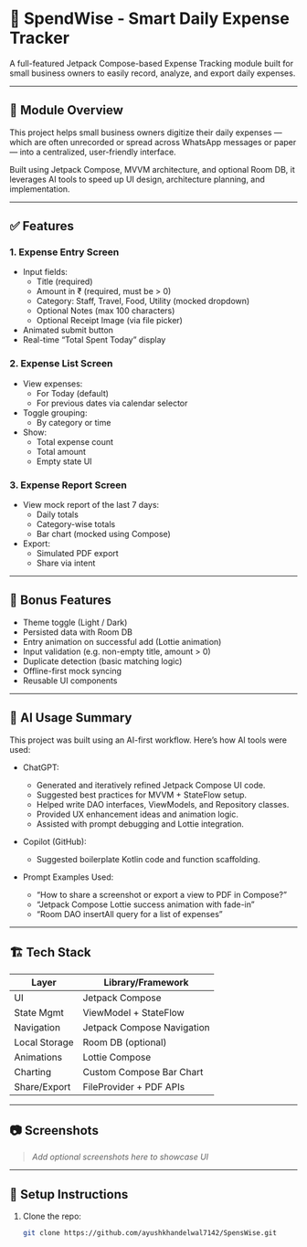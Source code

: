 # 💸 SpendWise - Smart Daily Expense Tracker

A full-featured Jetpack Compose-based Expense Tracking module built for small business owners to easily record, analyze, and export daily expenses.

---

## 📱 Module Overview

This project helps small business owners digitize their daily expenses — which are often unrecorded or spread across WhatsApp messages or paper — into a centralized, user-friendly interface.

Built using Jetpack Compose, MVVM architecture, and optional Room DB, it leverages AI tools to speed up UI design, architecture planning, and implementation.

---

## ✅ Features

### 1. Expense Entry Screen
- Input fields:
    - Title (required)
    - Amount in ₹ (required, must be > 0)
    - Category: Staff, Travel, Food, Utility (mocked dropdown)
    - Optional Notes (max 100 characters)
    - Optional Receipt Image (via file picker)
- Animated submit button
- Real-time “Total Spent Today” display

### 2. Expense List Screen
- View expenses:
    - For Today (default)
    - For previous dates via calendar selector
- Toggle grouping:
    - By category or time
- Show:
    - Total expense count
    - Total amount
    - Empty state UI

### 3. Expense Report Screen
- View mock report of the last 7 days:
    - Daily totals
    - Category-wise totals
    - Bar chart (mocked using Compose)
- Export:
    - Simulated PDF export
    - Share via intent

---

## 🎁 Bonus Features
- Theme toggle (Light / Dark)
- Persisted data with Room DB
- Entry animation on successful add (Lottie animation)
- Input validation (e.g. non-empty title, amount > 0)
- Duplicate detection (basic matching logic)
- Offline-first mock syncing
- Reusable UI components

---

## 🧠 AI Usage Summary

This project was built using an AI-first workflow. Here’s how AI tools were used:

- ChatGPT:
    - Generated and iteratively refined Jetpack Compose UI code.
    - Suggested best practices for MVVM + StateFlow setup.
    - Helped write DAO interfaces, ViewModels, and Repository classes.
    - Provided UX enhancement ideas and animation logic.
    - Assisted with prompt debugging and Lottie integration.

- Copilot (GitHub):
    - Suggested boilerplate Kotlin code and function scaffolding.

- Prompt Examples Used:
    - “How to share a screenshot or export a view to PDF in Compose?”
    - “Jetpack Compose Lottie success animation with fade-in”
    - “Room DAO insertAll query for a list of expenses”

---

## 🏗️ Tech Stack

| Layer            | Library/Framework         |
|------------------|---------------------------|
| UI               | Jetpack Compose           |
| State Mgmt       | ViewModel + StateFlow     |
| Navigation       | Jetpack Compose Navigation|
| Local Storage    | Room DB (optional)        |
| Animations       | Lottie Compose            |
| Charting         | Custom Compose Bar Chart  |
| Share/Export     | FileProvider + PDF APIs   |

---

## 📷 Screenshots

> *Add optional screenshots here to showcase UI*

---

## 🔧 Setup Instructions

1. Clone the repo:
   ```bash
   git clone https://github.com/ayushkhandelwal7142/SpensWise.git
